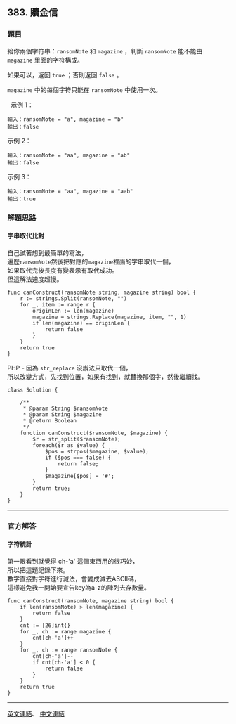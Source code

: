 ## 383. 贖金信

### 題目
給你兩個字符串：```ransomNote``` 和 ```magazine``` ，判斷 ```ransomNote``` 能不能由 ```magazine``` 里面的字符構成。

如果可以，返回 ```true``` ；否則返回 ```false``` 。

```magazine``` 中的每個字符只能在 ```ransomNote``` 中使用一次。

 
示例 1：

```
輸入：ransomNote = "a", magazine = "b"
輸出：false
```
示例 2：

```
輸入：ransomNote = "aa", magazine = "ab"
輸出：false
```
示例 3：

```
輸入：ransomNote = "aa", magazine = "aab"
輸出：true
```

### 解題思路 

#### 字串取代比對
自己試著想到最簡單的寫法，<br>
遍歷```ransomNote```然後把對應的```magazine```裡面的字串取代一個，<br>
如果取代完後長度有變表示有取代成功。<br>
但這解法速度超慢。

```
func canConstruct(ransomNote string, magazine string) bool {
    r := strings.Split(ransomNote, "")
    for _, item := range r {
        originLen := len(magazine)
        magazine = strings.Replace(magazine, item, "", 1)
        if len(magazine) == originLen {
            return false
        }
    }
    return true
}
```

PHP - 因為 `str_replace` 沒辦法只取代一個，<br>
所以改變方式，先找到位置，如果有找到，就替換那個字，然後繼續找。


```
class Solution {

    /**
     * @param String $ransomNote
     * @param String $magazine
     * @return Boolean
     */
    function canConstruct($ransomNote, $magazine) {
        $r = str_split($ransomNote);
        foreach($r as $value) {
            $pos = strpos($magazine, $value);
            if ($pos === false) {
                return false;
            }
            $magazine[$pos] = '#';
        }
        return true;
    }
}
```

***

### 官方解答

#### 字符統計
第一眼看到就覺得 ch-'a' 這個東西用的很巧妙，<br>
所以把這題記錄下來。<br>
數字直接對字符進行減法，會變成減去ASCII碼，<br>
這樣避免我一開始要宣告key為a-z的陣列去存數量。

```
func canConstruct(ransomNote, magazine string) bool {
    if len(ransomNote) > len(magazine) {
        return false
    }
    cnt := [26]int{}
    for _, ch := range magazine {
        cnt[ch-'a']++
    }
    for _, ch := range ransomNote {
        cnt[ch-'a']--
        if cnt[ch-'a'] < 0 {
            return false
        }
    }
    return true
}
```

***

[英文連結](https://leetcode.com/problems/ransom-note/)、
[中文連結](https://leetcode.cn/problems/ransom-note/)



